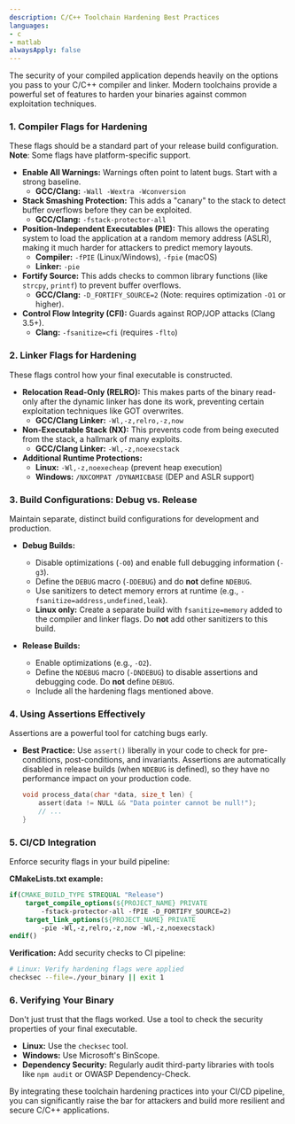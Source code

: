 ```yaml
---
description: C/C++ Toolchain Hardening Best Practices
languages:
- c
- matlab
alwaysApply: false
---
```


The security of your compiled application depends heavily on the options you pass to your C/C++ compiler and linker. Modern toolchains provide a powerful set of features to harden your binaries against common exploitation techniques.

### 1. Compiler Flags for Hardening

These flags should be a standard part of your release build configuration. **Note**: Some flags have platform-specific support.

*   **Enable All Warnings:** Warnings often point to latent bugs. Start with a strong baseline.
    *   **GCC/Clang:** `-Wall -Wextra -Wconversion`
*   **Stack Smashing Protection:** This adds a "canary" to the stack to detect buffer overflows before they can be exploited.
    *   **GCC/Clang:** `-fstack-protector-all`
*   **Position-Independent Executables (PIE):** This allows the operating system to load the application at a random memory address (ASLR), making it much harder for attackers to predict memory layouts.
    *   **Compiler:** `-fPIE` (Linux/Windows), `-fpie` (macOS)
    *   **Linker:** `-pie`
*   **Fortify Source:** This adds checks to common library functions (like `strcpy`, `printf`) to prevent buffer overflows.
    *   **GCC/Clang:** `-D_FORTIFY_SOURCE=2` (Note: requires optimization `-O1` or higher).
*   **Control Flow Integrity (CFI):** Guards against ROP/JOP attacks (Clang 3.5+).
    *   **Clang:** `-fsanitize=cfi` (requires `-flto`)

### 2. Linker Flags for Hardening

These flags control how your final executable is constructed.

*   **Relocation Read-Only (RELRO):** This makes parts of the binary read-only after the dynamic linker has done its work, preventing certain exploitation techniques like GOT overwrites.
    *   **GCC/Clang Linker:** `-Wl,-z,relro,-z,now`
*   **Non-Executable Stack (NX):** This prevents code from being executed from the stack, a hallmark of many exploits.
    *   **GCC/Clang Linker:** `-Wl,-z,noexecstack`
*   **Additional Runtime Protections:**
    *   **Linux:** `-Wl,-z,noexecheap` (prevent heap execution)
    *   **Windows:** `/NXCOMPAT /DYNAMICBASE` (DEP and ASLR support)

### 3. Build Configurations: Debug vs. Release

Maintain separate, distinct build configurations for development and production.

*   **Debug Builds:**
    *   Disable optimizations (`-O0`) and enable full debugging information (`-g3`).
    *   Define the `DEBUG` macro (`-DDEBUG`) and do **not** define `NDEBUG`.
    *   Use sanitizers to detect memory errors at runtime (e.g., `-fsanitize=address,undefined,leak`).
    *	**Linux only:** Create a separate build with `fsanitize=memory` added to the compiler and linker flags. Do **not** add other sanitizers to this build.

*   **Release Builds:**
    *   Enable optimizations (e.g., `-O2`).
    *   Define the `NDEBUG` macro (`-DNDEBUG`) to disable assertions and debugging code. Do **not** define `DEBUG`.
    *   Include all the hardening flags mentioned above.

### 4. Using Assertions Effectively

Assertions are a powerful tool for catching bugs early.

*   **Best Practice:** Use `assert()` liberally in your code to check for pre-conditions, post-conditions, and invariants. Assertions are automatically disabled in release builds (when `NDEBUG` is defined), so they have no performance impact on your production code.

    ```c
    void process_data(char *data, size_t len) {
        assert(data != NULL && "Data pointer cannot be null!");
        // ...
    }
    ```

### 5. CI/CD Integration

Enforce security flags in your build pipeline:

**CMakeLists.txt example:**
```cmake
if(CMAKE_BUILD_TYPE STREQUAL "Release")
    target_compile_options(${PROJECT_NAME} PRIVATE
        -fstack-protector-all -fPIE -D_FORTIFY_SOURCE=2)
    target_link_options(${PROJECT_NAME} PRIVATE
        -pie -Wl,-z,relro,-z,now -Wl,-z,noexecstack)
endif()
```

**Verification:** Add security checks to CI pipeline:
```bash
# Linux: Verify hardening flags were applied
checksec --file=./your_binary || exit 1
```

### 6. Verifying Your Binary

Don't just trust that the flags worked. Use a tool to check the security properties of your final executable.

*   **Linux:** Use the `checksec` tool.
*   **Windows:** Use Microsoft's BinScope.
*   **Dependency Security:** Regularly audit third-party libraries with tools like `npm audit` or OWASP Dependency-Check.

By integrating these toolchain hardening practices into your CI/CD pipeline, you can significantly raise the bar for attackers and build more resilient and secure C/C++ applications.
